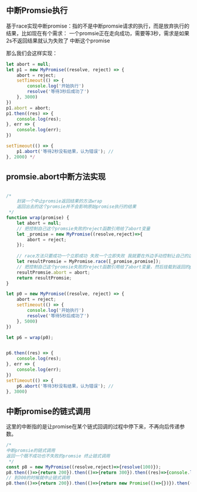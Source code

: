 ## 中断Promsie执行
基于race实现中断promise：指的不是中断promsie请求的执行，而是放弃执行的结果，比如现在有个需求：
一个promsie正在走向成功，需要等3秒，需求是如果2s不返回结果就认为失败了 中断这个promise

那么我们会这样实现：
```js
let abort = null;
let p1 = new MyPromise((resolve, reject) => {
	abort = reject;
	setTimeout(() => {
		console.log('开始执行')
		resolve('等待3秒后成功了')
	}, 3000)
})
p1.abort = abort;
p1.then((res) => {
	console.log(res);
}, err => {
	console.log(err);
})

setTimeout(() => {
	p1.abort('等待2秒没有结果，认为错误'); // 
}, 2000) */
```

## promsie.abort中断方法实现
```js

/* 
	封装一个中止promsie返回结果的方法wrap
	返回出去的这个promsie并不会影响原始promise执行的结果
 */
function wrap(promise) {
	let abort = null;
	// 把控制自己这个promsie失败的reject函数引用给了abort变量
	let _promise = new MyPromise((resolve,reject)=>{
		abort = reject;
	});
	
	// race方法只要成功一个立即成功 失败一个立即失败 我就要在外边手动控制让自己的这个失败从而让绑在一起的那个p1后续的结果被忽略 提前获取返回的resultPromsie的结果 
	let resultPromsie = MyPromise.race([_promise,promise]);
	// 把控制自己这个promsie失败的reject函数引用给了abort变量，然后挂载到返回的promsie上
	resultPromsie.abort = abort;
	return resultPromsie;
}

let p0 = new MyPromise((resolve, reject) => {
	abort = reject;
	setTimeout(() => {
		console.log('开始执行')
		resolve('等待5秒后成功了')
	}, 5000)
})

let p6 = wrap(p0);


p6.then((res) => {
	console.log(res);
}, err => {
	console.log(err);
})
setTimeout(() => {
	p6.abort('等待3秒没有结果，认为错误'); // 
}, 3000)
```

## 中断promise的链式调用
这里的中断指的是让promise在某个链式回调的过程中停下来，不再向后传递参数。

```js
/* 
中断promsie的链式调用 
返回一个既不成功也不失败的promsie 终止链式调用
 */
const p8 = new MyPromise((resolve,reject)=>{resolve(100)});
p8.then(()=>{return 200}).then(()=>{return 300}).then((res)=>{console.log(res)});
// 到300的时候就中止链式调用
p8.then(()=>{return 200}).then(()=>{return new Promise(()=>{})}).then((res)=>{console.log(res)});
```